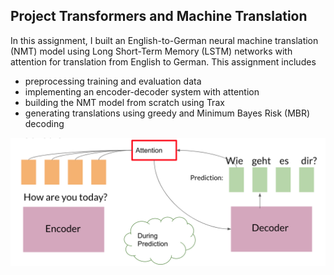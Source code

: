 ## Project Transformers and Machine Translation

In this assignment, I built an English-to-German neural machine translation (NMT) model using Long Short-Term Memory (LSTM) networks with attention for translation from English to German. This assignment includes

- preprocessing training and evaluation data
- implementing an encoder-decoder system with attention
- building the NMT model from scratch using Trax
- generating translations using greedy and Minimum Bayes Risk (MBR) decoding

![attention_overview.png](https://github.com/GlebDubosarskii/Coursera-Natural-Language-Processing-Specialization/blob/main/4.%20Natural%20Language%20Processing%20with%20Attention%20Models/Week%201%20Transformers%20and%20Machine%20Translation/attention_overview.png?raw=true)
